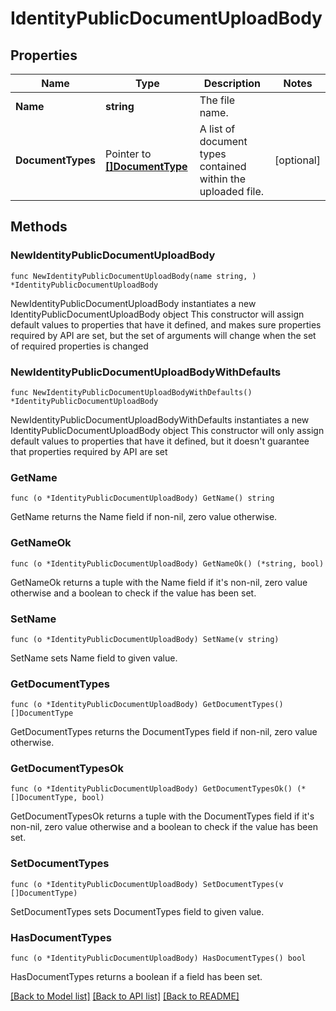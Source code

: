# IdentityPublicDocumentUploadBody

## Properties

Name | Type | Description | Notes
------------ | ------------- | ------------- | -------------
**Name** | **string** | The file name. | 
**DocumentTypes** | Pointer to [**[]DocumentType**](DocumentType.md) | A list of document types contained within the uploaded file. | [optional] 

## Methods

### NewIdentityPublicDocumentUploadBody

`func NewIdentityPublicDocumentUploadBody(name string, ) *IdentityPublicDocumentUploadBody`

NewIdentityPublicDocumentUploadBody instantiates a new IdentityPublicDocumentUploadBody object
This constructor will assign default values to properties that have it defined,
and makes sure properties required by API are set, but the set of arguments
will change when the set of required properties is changed

### NewIdentityPublicDocumentUploadBodyWithDefaults

`func NewIdentityPublicDocumentUploadBodyWithDefaults() *IdentityPublicDocumentUploadBody`

NewIdentityPublicDocumentUploadBodyWithDefaults instantiates a new IdentityPublicDocumentUploadBody object
This constructor will only assign default values to properties that have it defined,
but it doesn't guarantee that properties required by API are set

### GetName

`func (o *IdentityPublicDocumentUploadBody) GetName() string`

GetName returns the Name field if non-nil, zero value otherwise.

### GetNameOk

`func (o *IdentityPublicDocumentUploadBody) GetNameOk() (*string, bool)`

GetNameOk returns a tuple with the Name field if it's non-nil, zero value otherwise
and a boolean to check if the value has been set.

### SetName

`func (o *IdentityPublicDocumentUploadBody) SetName(v string)`

SetName sets Name field to given value.


### GetDocumentTypes

`func (o *IdentityPublicDocumentUploadBody) GetDocumentTypes() []DocumentType`

GetDocumentTypes returns the DocumentTypes field if non-nil, zero value otherwise.

### GetDocumentTypesOk

`func (o *IdentityPublicDocumentUploadBody) GetDocumentTypesOk() (*[]DocumentType, bool)`

GetDocumentTypesOk returns a tuple with the DocumentTypes field if it's non-nil, zero value otherwise
and a boolean to check if the value has been set.

### SetDocumentTypes

`func (o *IdentityPublicDocumentUploadBody) SetDocumentTypes(v []DocumentType)`

SetDocumentTypes sets DocumentTypes field to given value.

### HasDocumentTypes

`func (o *IdentityPublicDocumentUploadBody) HasDocumentTypes() bool`

HasDocumentTypes returns a boolean if a field has been set.


[[Back to Model list]](../README.md#documentation-for-models) [[Back to API list]](../README.md#documentation-for-api-endpoints) [[Back to README]](../README.md)


